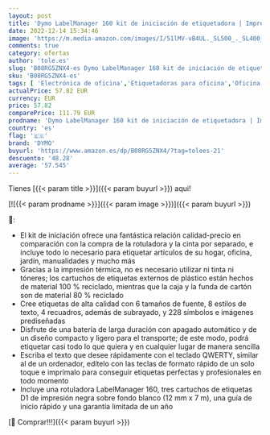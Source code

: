 ```yaml
---
layout: post
title: 'Dymo LabelManager 160 kit de iniciación de etiquetadora | Impresora de etiquetas portátil | Con 3 rollos de cinta de etiquetas Dymo D1 | Teclado QWERTY | Ideal para uso doméstico o de oficina'
date: 2022-12-14 15:34:46
image: 'https://m.media-amazon.com/images/I/51lMV-vB4UL._SL500_._SL400_.jpg'
comments: true
category: ofertas
author: 'tole.es'
slug: 'B08RG5ZNX4-es Dymo LabelManager 160 kit de iniciación de etiquetadora |...'
sku: 'B08RG5ZNX4-es'
tags: [ 'Electrónica de oficina','Etiquetadoras para oficina','Oficina y papelería','dymo','🇪🇸', ]
actualPrice: 57.82 EUR
currency: EUR
price: 57.82
comparePrice: 111.79 EUR
prodname: 'Dymo LabelManager 160 kit de iniciación de etiquetadora | Impresora de etiquetas portátil | Con 3 rollos de cinta de etiquetas Dymo D1 | Teclado QWERTY | Ideal para uso doméstico o de oficina'
country: 'es'
flag: '🇪🇸'
brand: 'DYMO'
buyurl: 'https://www.amazon.es/dp/B08RG5ZNX4/?tag=tolees-21'
descuento: '48.28'
average: '57.545'
---
```


Tienes [{{< param title >}}]({{< param buyurl >}}) aqui!

[![{{< param prodname >}}]({{< param image >}})]({{< param buyurl >}})

🔎:

- El kit de iniciación ofrece una fantástica relación calidad-precio en comparación con la compra de la rotuladora y la cinta por separado, e incluye todo lo necesario para etiquetar artículos de su hogar, oficina, jardín, manualidades y mucho más
- Gracias a la impresión térmica, no es necesario utilizar ni tinta ni tóneres; los cartuchos de etiquetas externos de plástico están hechos de material 100 % reciclado, mientras que la caja y la funda de cartón son de material 80 % reciclado
- Cree etiquetas de alta calidad con 6 tamaños de fuente, 8 estilos de texto, 4 recuadros, además de subrayado, y 228 símbolos e imágenes prediseñadas
- Disfrute de una batería de larga duración con apagado automático y de un diseño compacto y ligero para el transporte; de este modo, podrá etiquetar casi todo lo que quiera y en cualquier lugar de manera sencilla
- Escriba el texto que desee rápidamente con el teclado QWERTY, similar al de un ordenador, edítelo con las teclas de formato rápido de un solo toque e imprímalo para conseguir etiquetas perfectas y profesionales en todo momento
- Incluye una rotuladora LabelManager 160, tres cartuchos de etiquetas D1 de impresión negra sobre fondo blanco (12 mm x 7 m), una guía de inicio rápido y una garantía limitada de un año

[🛒 Comprar!!!]({{< param buyurl >}})
